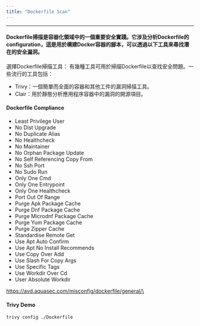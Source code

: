 ```yaml
---
title: "Dockerfile Scan"
---
```


---

#### Dockerfile掃描是容器化領域中的一個重要安全實踐。它涉及分析Dockerfile的configuration，這是用於構建Docker容器的腳本，可以透過以下工具來尋找潛在的安全漏洞。

選擇Dockerfile掃描工具：
有幾種工具可用於掃描Dockerfile以查找安全問題。一些流行的工具包括：

* Trivy：一個簡單而全面的容器和其他工件的漏洞掃描工具。
* Clair：用於靜態分析應用程序容器中的漏洞的開源項目。

#### Dockerfile Compliance
* Least Privilege User
* No Dist Upgrade
* No Duplicate Alias
* No Healthcheck
* No Maintainer
* No Orphan Package Update
* No Self Referencing Copy From
* No Ssh Port
* No Sudo Run
* Only One Cmd
* Only One Entrypoint
* Only One Healthcheck
* Port Out Of Range
* Purge Apk Package Cache
* Purge Dnf Package Cache
* Purge Microdnf Package Cache
* Purge Yum Package Cache
* Purge Zipper Cache
* Standardise Remote Get
* Use Apt Auto Confirm
* Use Apt No Install Recommends
* Use Copy Over Add
* Use Slash For Copy Args
* Use Specific Tags
* Use Workdir Over Cd
* User Absolute Workdir

https://avd.aquasec.com/misconfig/dockerfile/general/\


#### Trivy Demo


```
trivy config ./Dockerfile
```

